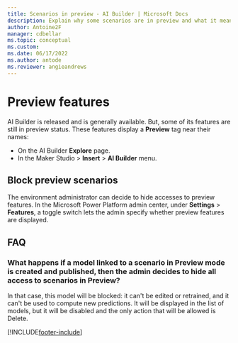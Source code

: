```yaml
---
title: Scenarios in preview - AI Builder | Microsoft Docs
description: Explain why some scenarios are in preview and what it means.
author: Antoine2F
manager: cdbellar
ms.topic: conceptual
ms.custom: 
ms.date: 06/17/2022
ms.author: antode
ms.reviewer: angieandrews
---
```

<!--note from editor: Is there a reason this file isn't included in the TOC? -->
# Preview features

AI Builder is released and is generally available. But, some of its features are still in preview status. These features display a **Preview** tag near their names:

 - On the AI Builder **Explore** page.
 - In the Maker Studio > **Insert** > **AI Builder** menu.

## Block preview scenarios

The environment administrator can decide to hide accesses to preview features. In the Microsoft Power Platform admin center, under **Settings** > **Features**, a toggle switch lets the admin<!--Edit okay? This seems to be an admin's prerogative.--> specify whether preview features are displayed.

## FAQ

### What happens if a model linked to a scenario in Preview mode is created and published, then the admin decides to hide all access to scenarios in Preview?

 In that case, this model will be blocked: it can't be edited or retrained, and it can't be used to compute new predictions. It will be displayed in the list of models, but it will be disabled and the only action that will be allowed is Delete.


[!INCLUDE[footer-include](includes/footer-banner.md)]